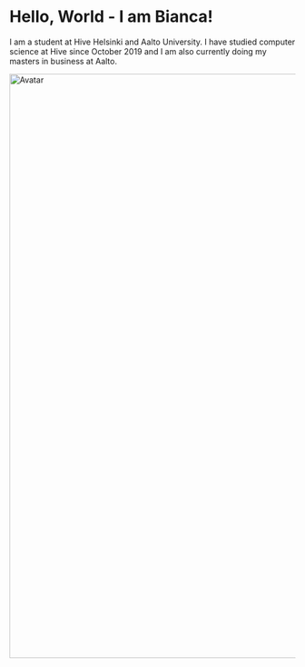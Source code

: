 # Hello, World - I am Bianca!

I am a student at Hive Helsinki and Aalto University. I have studied computer science at Hive since October 2019 and I am also currently doing my masters in business at Aalto. 



<img width="1030" alt="Avatar" src="https://media-exp1.licdn.com/dms/image/C4E03AQFfHVgN3Bhqyw/profile-displayphoto-shrink_200_200/0?e=1586390400&v=beta&t=B-7BI2KzEyzk18032SJKzL6NHSf5ZWlxrvLw5INMvyY">

